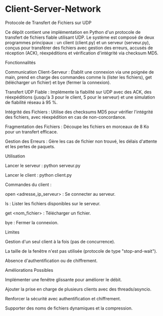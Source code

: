 # Client-Server-Network
Protocole de Transfert de Fichiers sur UDP

Ce dépôt contient une implémentation en Python d'un protocole de transfert de fichiers fiable utilisant UDP. Le système est composé de deux programmes principaux : un client (client.py) et un serveur (serveur.py), 
conçus pour transférer des fichiers avec gestion des erreurs, accusés de réception (ACK), réexpéditions et vérification d'intégrité via checksum MD5.





Fonctionnalités




Communication Client-Serveur : Établit une connexion via une poignée de main, prend en charge des commandes comme ls (lister les fichiers), get (télécharger un fichier) et bye (fermer la connexion).



Transfert UDP Fiable : Implémente la fiabilité sur UDP avec des ACK, des réexpéditions (jusqu'à 3 pour le client, 5 pour le serveur) et une simulation de fiabilité réseau à 95 %.



Intégrité des Fichiers : Utilise des checksums MD5 pour vérifier l'intégrité des fichiers, avec réexpédition en cas de non-concordance.



Fragmentation des Fichiers : Découpe les fichiers en morceaux de 8 Ko pour un transfert efficace.



Gestion des Erreurs : Gère les cas de fichier non trouvé, les délais d'attente et les pertes de paquets.





Utilisation


Lancer le serveur : python serveur.py

Lancer le client : python client.py

Commandes du client :





open <adresse_ip_serveur> : Se connecter au serveur.

ls : Lister les fichiers disponibles sur le serveur.

get <nom_fichier> : Télécharger un fichier.

bye : Fermer la connexion.





Limites



Gestion d'un seul client à la fois (pas de concurrence).

La taille de la fenêtre n'est pas utilisée (protocole de type "stop-and-wait").

Absence d'authentification ou de chiffrement.





Améliorations Possibles



Implémenter une fenêtre glissante pour améliorer le débit.

Ajouter la prise en charge de plusieurs clients avec des threads/asyncio.

Renforcer la sécurité avec authentification et chiffrement.

Supporter des noms de fichiers dynamiques et la compression.
